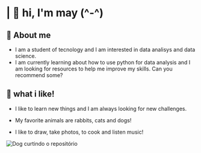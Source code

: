 # | 🌼 hi, I'm may (^-^)


## 🐰 About me

- I am a student of tecnology and I am interested in data analisys and data science. 
- I am currently learning about how to use python for data analysis and I am looking for resources to help me improve my skills. Can you recommend some? 

## 🐰 what i like!
- I like to learn new things and I am always looking for new challenges.

- My favorite animals are rabbits, cats and dogs!
- I like to draw, take photos, to cook and listen music!


![Dog curtindo o repositório](marianaSsouza/Imagens/cachorro_dando_like.jpeg)

